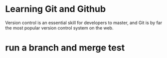 # Learning Git and Github
Version control is an essential skill for developers to master, and Git is by far the most popular version control system on the web.

# run a branch and merge test
